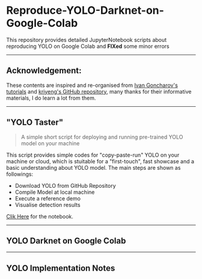 # Reproduce-YOLO-Darknet-on-Google-Colab
This repository provides detailed JupyterNotebook scripts about reproducing YOLO on Google Colab and **FIXed** some minor errors 

---
## Acknowledgement:
These contents are inspired and re-organised from [Ivan Goncharov's tutorials](https://www.youtube.com/playlist?list=PLZBN9cDu0MSk4IFFnTOIDihvhnHWhAa8W) and [kriyeng's GitHub repository](https://github.com/kriyeng/darknet), many thanks for their informative materials, I do learn a lot from them.

---


## "YOLO Taster" 

> A simple short script for deploying and running pre-trained YOLO model on your machine

This script provides simple codes for "copy-paste-run" YOLO on your machine or cloud, which is stuitable for a "first-touch", fast showcase and a basic understanding about YOLO model. The main steps are shown as followings:



*   Download YOLO from GitHub Repository
*   Compile Model at local machine
*   Execute a reference demo
*   Visualise detection results

[Clik Here](https://github.com/Mercurise/Reproduce-YOLO-on-Google-Colab/blob/master/YOLO_quick_deploy_version.ipynb) for the notebook.


---

## YOLO Darknet on Google Colab

---

## YOLO Implementation Notes



